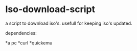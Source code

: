 # Iso-download-script
a script to download iso's.
usefull for keeping iso's updated. 

dependencies:

*a pc
*curl
*quickemu
